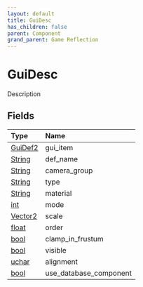 ```yaml
---
layout: default
title: GuiDesc
has_children: false
parent: Component
grand_parent: Game Reflection
---
```

# GuiDesc
Description 

## Fields

| Type | Name |
|:----------|:--------------|
| [GuiDef2](/riftbreaker-wiki/docs/game-reflection/components/gui_def2/) | gui_item |
| [String](/riftbreaker-wiki/docs/game-reflection/components/string/) | def_name |
| [String](/riftbreaker-wiki/docs/game-reflection/components/string/) | camera_group |
| [String](/riftbreaker-wiki/docs/game-reflection/components/string/) | type |
| [String](/riftbreaker-wiki/docs/game-reflection/components/string/) | material |
| [int](/riftbreaker-wiki/docs/game-reflection/enums/int/) | mode |
| [Vector2](/riftbreaker-wiki/docs/game-reflection/classes/vector2/) | scale |
| [float](/riftbreaker-wiki/docs/game-reflection/components/float/) | order |
| [bool](/riftbreaker-wiki/docs/game-reflection/components/bool/) | clamp_in_frustum |
| [bool](/riftbreaker-wiki/docs/game-reflection/components/bool/) | visible |
| [uchar](/riftbreaker-wiki/docs/game-reflection/enums/uchar/) | alignment |
| [bool](/riftbreaker-wiki/docs/game-reflection/components/bool/) | use_database_component |

